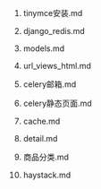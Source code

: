 1. tinymce安装.md

2. django_redis.md

3. models.md

4. url_views_html.md

5. celery邮箱.md

6. celery静态页面.md

7. cache.md

8. detail.md

9. 商品分类.md

10. haystack.md

    

    

    

    